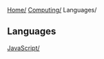 [Home/](../../index.html)
[Computing/](../index.html)
Languages/

## Languages

[JavaScript/](javascript/index.html)
